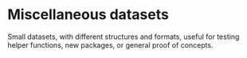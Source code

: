 # Miscellaneous datasets
Small datasets, with different structures and formats, useful for testing helper functions, new packages, or general proof of concepts. 
